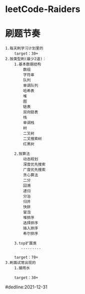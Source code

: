 # leetCode-Raiders
# 刷题节奏
    1.每天刷学习计划里的
        target：30+   
    2.按类型刷(最少2道)：
        1.基本数据结构
            数组
            字符串
            队列
            单调队列
            哈希表                      
            堆
            图
            链表
            双向链表  
            栈
            单调栈
            树
            二叉树
            二叉搜索树 
            红黑树
                                
        2.按算法
            动态规划
            深度优先搜索
            广度优先搜索
            贪心算法
            二分
            回溯
            递归
            分治
            归并
            快排
            冒泡
            堆排序
            选择排序
            插入排序
            希尔排序
              
        3.top扩展类
           .........
           
        target：70+     
    3.刷面试常出现的
        1.接雨水
        
        target：30+        
#dedline:2021-12-31              